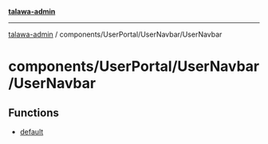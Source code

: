 [**talawa-admin**](../../../../README.md)

***

[talawa-admin](../../../../README.md) / components/UserPortal/UserNavbar/UserNavbar

# components/UserPortal/UserNavbar/UserNavbar

## Functions

- [default](functions/default.md)
